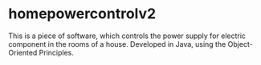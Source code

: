 # homepowercontrolv2
This is a piece of software, which controls the power supply for electric component in the rooms of a house. Developed in Java, using the Object-Oriented Principles.

